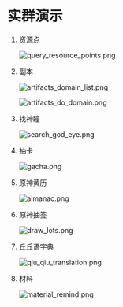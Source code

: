 # 实群演示

1. 资源点

   ![query_resource_points.png](https://i.loli.net/2021/06/09/wjkcIR9MNLCqKnB.png)

2. 副本

   ![artifacts_domain_list.png](https://i.loli.net/2021/06/09/XKvwUFbIktO29AR.png)

   ![artifacts_do_domain.png](https://i.loli.net/2021/06/09/j92Po8qlvFrpS3Z.png)

3. 找神瞳

   ![search_god_eye.png](https://i.loli.net/2021/06/09/8fhJPKTU9dQYmAN.png)

4. 抽卡

   ![gacha.png](https://i.loli.net/2021/06/09/csjnA1JH5L7G3yk.png)

5. 原神黄历

   ![almanac.png](https://i.loli.net/2021/06/09/78rSxsgXG2LNaOv.png)

6. 原神抽签

   ![draw_lots.png](https://i.loli.net/2021/06/09/JFIKQ2fUpZVoys6.png)

7. 丘丘语字典

   ![qiu_qiu_translation.png](https://i.loli.net/2021/06/09/EBlMqQLkdWDmrSO.png)

8. 材料

   ![material_remind.png](https://i.loli.net/2021/06/09/3kgKdEWJ2rUDxje.png)